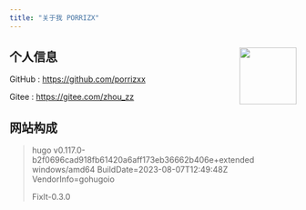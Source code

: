 ```yaml
---
title: "关于我 PORRIZX"
---
```


[//]: # ({{< music auto="https://music.163.com/#/song?id=2086529025" >}})

## 个人信息 <img src="https://blog.porrizx.cc:9004/data/blog-img/minio-blog-pic/logo.png" align='right' style="height:100px"/>

GitHub : https://github.com/porrizxx

Gitee : https://gitee.com/zhou_zz

## 网站构成

> hugo v0.117.0-b2f0696cad918fb61420a6aff173eb36662b406e+extended windows/amd64 BuildDate=2023-08-07T12:49:48Z
> VendorInfo=gohugoio
>
> FixIt-0.3.0
